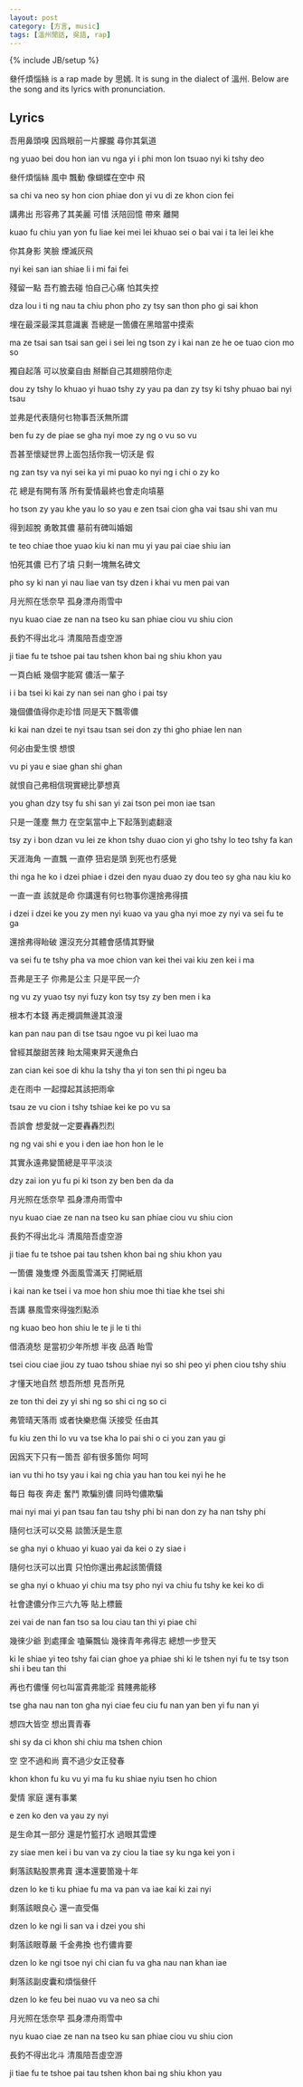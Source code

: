 ```yaml
---
layout: post
category: [方言, music]
tags: [溫州閒話, 吳語, rap]
---
```

{% include JB/setup %}

<script src="{{ BASE_PATH }}/assets/audiojs/audio.js"></script>
<script>
  audiojs.events.ready(function() {
    audiojs.createAll();
  });
</script>


叄仟煩惱絲 is a rap made by 思嫣. It is sung in the dialect of 溫州. Below are the song and its lyrics with pronunciation.

<audio src="{{ BASE_PATH }}/files/2014-08-15-叄仟煩惱絲-by-思嫣/叄仟煩惱絲-思嫣.mp3" preload="none"></audio>

## Lyrics
吾用鼻頭嗅 因爲眼前一片朦朧 尋你其氣道

ng yuao bei dou hon ian vu nga yi i phi mon lon tsuao nyi ki tshy deo

叄仟煩惱絲 風中 飄動 像蝴蝶在空中 飛

sa chi va neo sy hon cion phiae don yi vu di ze khon cion fei

講弗出 形容弗了其美麗 可惜 沃陪回憶 帶來 離開

kuao fu chiu yan yon fu liae kei mei lei khuao sei o bai vai i ta lei lei khe

你其身影 笑臉 煙滅灰飛

nyi kei san ian shiae li i mi fai fei

殘留一點 吾冇膽去碰 怕自己心痛 怕其失控

dza lou i ti ng nau ta chiu phon pho zy tsy san thon pho gi sai khon

埋在最深最深其意識裏 吾總是一箇儂在黑暗當中摸索

ma ze tsai san tsai san gei i sei lei ng tson zy i kai nan ze he oe tuao cion mo so

獨自起落 可以放棄自由 掰斷自己其翅膀陪你走

dou zy tshy lo khuao yi huao tshy zy yau pa dan zy tsy ki tshy phuao bai nyi tsau

並弗是代表隨何乜物事吾沃無所謂

ben fu zy de piae se gha nyi moe zy ng o vu so vu

吾甚至懷疑世界上面包括你我一切沃是 假

ng zan tsy va nyi sei ka yi mi puao ko nyi ng i chi o zy ko

花 總是有開有落 所有愛情最終也會走向墳墓

ho tson zy yau khe yau lo so yau e zen tsai cion gha vai tsau shi van mu

得到超脫 勇敢其儂 墓前有碑叫婚姻

te teo chiae thoe yuao kiu ki nan mu yi yau pai ciae shiu ian

怕死其儂 已冇了墳 只剩一塊無名碑文

pho sy ki nan yi nau liae van tsy dzen i khai vu men pai van

月光照在恁奈早 孤身漂舟雨雪中

nyu kuao ciae ze nan na tseo ku san phiae ciou vu shiu cion

長釣不得出北斗 清風陪吾虛空游

ji tiae fu te tshoe pai tau tshen khon bai ng shiu khon yau

<!-- more -->

一頁白紙 幾個字能寫 儂活一輩子

i i ba tsei ki kai zy nan sei nan gho i pai tsy

幾個儂值得你走珍惜 同是天下飄零儂

ki kai nan dzei te nyi tsau tsan sei don zy thi gho phiae len nan

何必由愛生恨 想恨

vu pi yau e siae ghan shi ghan

就恨自己弗相信現實總比夢想真

you ghan dzy tsy fu shi san yi zai tson pei mon iae tsan

只是一蓬塵 無力 在空氣當中上下起落到處翻滾

tsy zy i bon dzan vu lei ze khon tshy duao cion yi gho tshy lo teo tshy fa kan

天涯海角 一直飄 一直停 狃宕是頭 到死也冇感覺

thi nga he ko i dzei phiae i dzei den nyau duao zy dou teo sy gha nau kiu ko

一直一直 該就是命 你講還有何乜物事你還捨弗得摜

i dzei i dzei ke you zy men nyi kuao va yau gha nyi moe zy nyi va sei fu te ga

還捨弗得眙破 還沒充分其體會感情其野蠻

va sei fu te tshy pha va moe chion van kei thei vai kiu zen kei i ma

吾弗是王子 你弗是公主 只是平民一介

ng vu zy yuao tsy nyi fuzy kon tsy tsy zy ben men i ka

根本冇本錢 再走攪調無邊其浪漫

kan pan nau pan di tse tsau ngoe vu pi kei luao ma

曾經其酸甜苦辣 眙太陽東昇天邊魚白

zan cian kei soe di khu la tshy tha yi ton sen thi pi ngeu ba

走在雨中 一起撐起其該把雨傘

tsau ze vu cion i tshy tshiae kei ke po vu sa

吾誤會 想愛就一定要轟轟烈烈

ng ng vai shi e you i den iae hon hon le le

其實永遠弗變箇總是平平淡淡

dzy zai ion yu fu pi ki tson zy ben ben da da

月光照在恁奈早 孤身漂舟雨雪中

nyu kuao ciae ze nan na tseo ku san phiae ciou vu shiu cion

長釣不得出北斗 清風陪吾虛空游

ji tiae fu te tshoe pai tau tshen khon bai ng shiu khon yau

一箇儂 幾隻煙 外面風雪滿天 打開紙扇

i kai nan ke tsei i va moe hon shiu moe thi tiae khe tsei shi

吾講 暴風雪來得強烈點添

ng kuao beo hon shiu le te ji le ti thi

借酒澆愁 是當初少年所想 半夜 品酒 眙雪

tsei ciou ciae jiou zy tuao tshou shiae nyi so shi peo yi phen ciou tshy shiu

才懂天地自然 想吾所想 見吾所見

ze ton thi dei zy yi shi ng so shi ci ng so ci

弗管晴天落雨 或者快樂悲傷 沃接受 任由其

fu kiu zen thi lo vu va tse kha lo pai shi o ci you zan yau gi

因爲天下只有一箇吾 卻有很多箇你 呵呵

ian vu thi ho tsy yau i kai ng chia yau han tou kei nyi he he

每日 每夜 奔走 奮鬥 欺騙別儂 同時匄儂欺騙

mai nyi mai yi pan tsau fan tau tshy phi bi nan don zy ha nan tshy phi

隨何乜沃可以交易 談箇沃是生意

se gha nyi o khuao yi kuao yai da kei o zy siae i

隨何乜沃可以出賣 只怕你還出弗起該箇價錢

se gha nyi o khuao yi chiu ma tsy pho nyi va chiu fu tshy ke kei ko di

社會逮儂分作三六九等 貼上標籤

zei vai de nan fan tso sa lou ciau tan thi yi piae chi

幾徠少爺 到處揮金 嗑藥飄仙 幾徠青年弗得志 總想一步登天

ki le shiae yi teo tshy fai cian ghoe ya phiae shi ki le tshen nyi fu te tsy tson shi i beu tan thi

再也冇儂懂 何乜叫富貴弗能淫 貧賤弗能移

tse gha nau nan ton gha nyi ciae feu ciu fu nan yan ben yi fu nan yi

想四大皆空 想出賣青春

shi sy da ci khon shi chiu ma tshen chion

空 空不過和尚 賣不過少女正發春

khon khon fu ku vu yi ma fu ku shiae nyiu tsen ho chion

愛情 家庭 還有事業

e zen ko den va yau zy nyi

是生命其一部分 還是竹籃打水 過眼其雲煙

zy siae men kei i bu van va zy ciou la tiae sy ku nga kei yon i

剩落該點股票弗賣 還本還要箇幾十年

dzen lo ke ti ku phiae fu ma va pan va iae kai ki zai nyi

剩落該眼良心 還一直受傷

dzen lo ke ngi li san va i dzei you shi

剩落該眼尊嚴 千金弗換 也冇儂肯要

dzen lo ke ngi tsoe nyi chi cian fu va gha nau nan khan iae

剩落該副皮囊和煩惱叄仟

dzen lo ke feu bei nuao vu va neo sa chi

月光照在恁奈早 孤身漂舟雨雪中

nyu kuao ciae ze nan na tseo ku san phiae ciou vu shiu cion

長釣不得出北斗 清風陪吾虛空游

ji tiae fu te tshoe pai tau tshen khon bai ng shiu khon yau